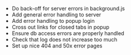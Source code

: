 * Do back-off for server errors in background.js
* Add general error handling to server
* Add error handling to popup login
* Cross out links for closed tabs in popup
* Ensure db access errors are properly handled
* Check that log does not increase too much
* Set up nice 404 and 50x error pages
